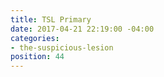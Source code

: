 ```yaml
---
title: TSL Primary
date: 2017-04-21 22:19:00 -04:00
categories:
- the-suspicious-lesion
position: 44
---
```


